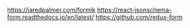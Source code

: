https://jaredpalmer.com/formik
https://react-jsonschema-form.readthedocs.io/en/latest/
https://github.com/redux-form